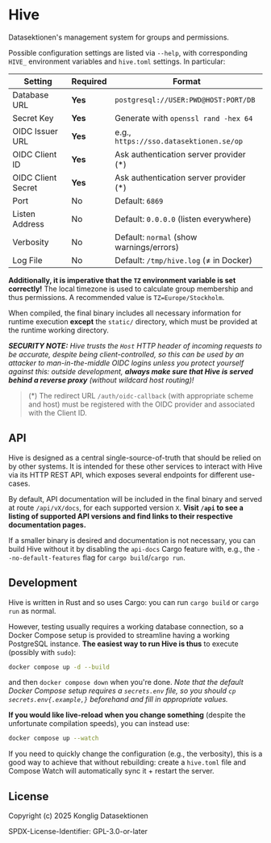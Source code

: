 # Hive

Datasektionen's management system for groups and permissions.

Possible configuration settings are listed via `--help`, with corresponding
`HIVE_` environment variables and `hive.toml` settings. In particular:

| **Setting**        | **Required** | **Format**                               |
| ------------------ | ------------ | ---------------------------------------- |
| Database URL       | **Yes**      | `postgresql://USER:PWD@HOST:PORT/DB`     |
| Secret Key         | **Yes**      | Generate with `openssl rand -hex 64`     |
| OIDC Issuer URL    | **Yes**      | e.g., `https://sso.datasektionen.se/op`  |
| OIDC Client ID     | **Yes**      | Ask authentication server provider (\*)  |
| OIDC Client Secret | **Yes**      | Ask authentication server provider (\*)  |
| Port               | No           | Default: `6869`                          |
| Listen Address     | No           | Default: `0.0.0.0` (listen everywhere)   |
| Verbosity          | No           | Default: `normal` (show warnings/errors) |
| Log File           | No           | Default: `/tmp/hive.log` (≠ in Docker)   |

**Additionally, it is imperative that the `TZ` environment variable is set
correctly!** The local timezone is used to calculate group membership and thus
permissions. A recommended value is `TZ=Europe/Stockholm`.

When compiled, the final binary includes all necessary information for runtime
execution **except** the `static/` directory, which must be provided at the
runtime working directory.

_**SECURITY NOTE:** Hive trusts the `Host` HTTP header of incoming requests to
be accurate, despite being client-controlled, so this can be used by an attacker
to man-in-the-middle OIDC logins unless you protect yourself against this:
outside development, **always make sure that Hive is served behind a reverse
proxy** (without wildcard host routing)!_

> (\*) The redirect URL `/auth/oidc-callback` (with appropriate scheme and host)
> must be registered with the OIDC provider and associated with the Client ID.

## API

Hive is designed as a central single-source-of-truth that should be relied on by
other systems. It is intended for these other services to interact with Hive via
its HTTP REST API, which exposes several endpoints for different use-cases.

By default, API documentation will be included in the final binary and served at
route `/api/vX/docs`, for each supported version `X`. **Visit `/api` to see a
listing of supported API versions and find links to their respective
documentation pages.**

If a smaller binary is desired and documentation is not necessary, you can build
Hive without it by disabling the `api-docs` Cargo feature with, e.g., the
`--no-default-features` flag for `cargo build`/`cargo run`.

## Development

Hive is written in Rust and so uses Cargo: you can run `cargo build` or
`cargo run` as normal.

However, testing usually requires a working database connection, so a Docker
Compose setup is provided to streamline having a working PostgreSQL instance.
**The easiest way to run Hive is thus** to execute (possibly with `sudo`):

```sh
docker compose up -d --build
```

and then `docker compose down` when you're done. _Note that the default Docker
Compose setup requires a `secrets.env` file, so you should
`cp secrets.env{.example,}` beforehand and fill in appropriate values._

**If you would like live-reload when you change something** (despite the
unfortunate compilation speeds), you can instead use:

```sh
docker compose up --watch
```

If you need to quickly change the configuration (e.g., the verbosity), this is a
good way to achieve that without rebuilding: create a `hive.toml` file and
Compose Watch will automatically sync it + restart the server.

## License

Copyright (c) 2025 Konglig Datasektionen

SPDX-License-Identifier: GPL-3.0-or-later
